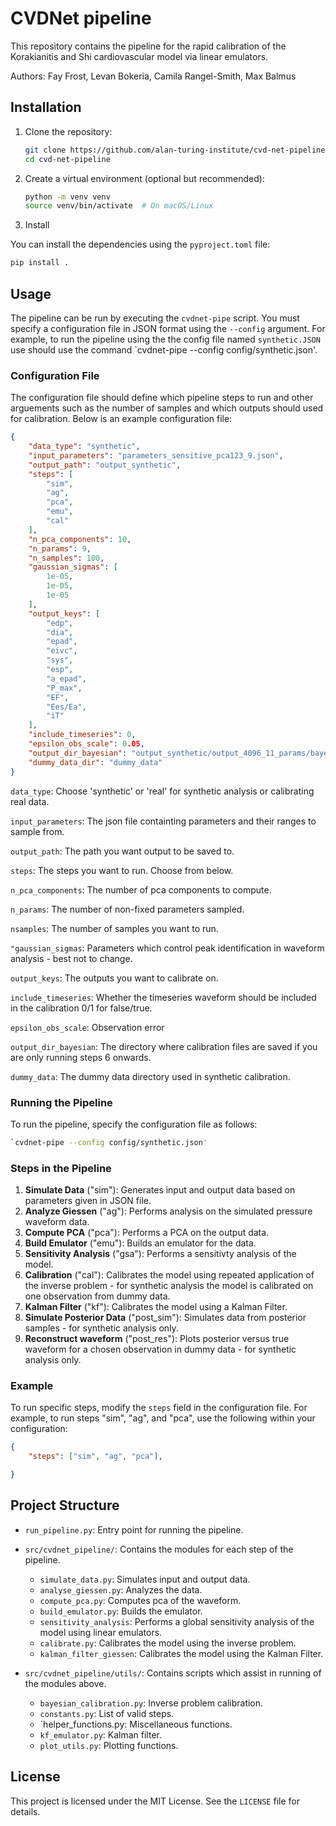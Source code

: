# CVDNet pipeline

This repository contains the pipeline for the rapid calibration of the Korakianitis and Shi cardiovascular model via linear emulators. 

Authors: Fay Frost, Levan Bokeria, Camila Rangel-Smith, Max Balmus

## Installation

1. Clone the repository:
   ```bash
   git clone https://github.com/alan-turing-institute/cvd-net-pipeline
   cd cvd-net-pipeline
   ```

2. Create a virtual environment (optional but recommended):
   ```bash
   python -m venv venv
   source venv/bin/activate  # On macOS/Linux
   ```

3. Install

You can install the dependencies using the `pyproject.toml` file:
   ```bash
   pip install .
   ```

## Usage

The pipeline can be run by executing the `cvdnet-pipe` script. You must specify a configuration file in JSON format using the `--config` argument. For example, to run the pipeline using the the config file named `synthetic.JSON` use should use the command
`cvdnet-pipe --config config/synthetic.json'.

### Configuration File

The configuration file should define which pipeline steps to run and other arguements such as the number of samples and which outputs should used for calibration. Below is an example configuration file:

```json
{
    "data_type": "synthetic",
    "input_parameters": "parameters_sensitive_pca123_9.json",
    "output_path": "output_synthetic",
    "steps": [
        "sim",
        "ag",
        "pca",
        "emu",
        "cal"
    ],
    "n_pca_components": 10,
    "n_params": 9,
    "n_samples": 100,
    "gaussian_sigmas": [
        1e-05,
        1e-05,
        1e-05
    ],
    "output_keys": [
        "edp",
        "dia",
        "epad",
        "eivc",
        "sys",
        "esp",
        "a_epad",
        "P_max",
        "EF",
        "Ees/Ea",
        "iT"
    ],
    "include_timeseries": 0,
    "epsilon_obs_scale": 0.05,
    "output_dir_bayesian": "output_synthetic/output_4096_11_params/bayesian_calibration_results/11_output_keys/calibration_20250818_141427",
    "dummy_data_dir": "dummy_data"
}

```
```data_type```: Choose 'synthetic' or 'real' for synthetic analysis or calibrating real data.

```input_parameters```: The json file containting parameters and their ranges to sample from. 

```output_path```: The path you want output to be saved to.

```steps```: The steps you want to run. Choose from below.

```n_pca_components```: The number of pca components to compute.

```n_params```: The number of non-fixed parameters sampled.

```nsamples```: The number of samples you want to run.

```"gaussian_sigmas```: Parameters which control peak identification in waveform analysis - best not to change.

```output_keys```: The outputs you want to calibrate on.

```include_timeseries```: Whether the timeseries waveform should be included in the calibration 0/1 for false/true.

```epsilon_obs_scale```: Observation error

```output_dir_bayesian```: The directory where calibration files are saved if you are only running steps 6 onwards.  

```dummy_data```: The dummy data directory used in synthetic calibration. 

### Running the Pipeline

To run the pipeline, specify the configuration file as follows:

```bash
`cvdnet-pipe --config config/synthetic.json'
```

### Steps in the Pipeline
1. **Simulate Data** ("sim"): Generates input and output data based on parameters given in JSON file.
2. **Analyze Giessen** ("ag"): Performs analysis on the simulated pressure waveform data.
3. **Compute PCA** ("pca"): Performs a PCA on the output data.
4. **Build Emulator** ("emu"): Builds an emulator for the data.
5. **Sensitivity Analysis** ("gsa"): Performs a sensitivty analysis of the model. 
6.  **Calibration** ("cal"): Calibrates the model using repeated application of the inverse problem - for synthetic analysis the model is calibrated on one observation from dummy data.
7.  **Kalman Filter** ("kf"): Calibrates the model using a Kalman Filter.
8.  **Simulate Posterior Data** ("post_sim"): Simulates data from posterior samples - for synthetic analysis only.
9. **Reconstruct waveform** ("post_res"): Plots posterior versus true waveform for a chosen observation in dummy data  - for synthetic analysis only.

### Example

To run specific steps, modify the `steps` field in the configuration file. For example, to run steps "sim", "ag", and "pca", use the following within your configuration:

```json
{
    "steps": ["sim", "ag", "pca"],

}
```


## Project Structure

- `run_pipeline.py`: Entry point for running the pipeline.

- `src/cvdnet_pipeline/`: Contains the modules for each step of the pipeline.
  - `simulate_data.py`: Simulates input and output data.
  - `analyse_giessen.py`: Analyzes the data.
  - `compute_pca.py`: Computes pca of the waveform.
  - `build_emulator.py`: Builds the emulator.
  - `sensitivity_analysis`: Performs a global sensitivity analysis of the model using linear emulators.
  - `calibrate.py`: Calibrates the model using the inverse problem.
  - `kalman_filter_giessen`: Calibrates the model using the Kalman Filter.
   
- `src/cvdnet_pipeline/utils/`: Contains scripts which assist in running of the modules above.
   - `bayesian_calibration.py`: Inverse problem calibration.
   - `constants.py`: List of valid steps.
   - `helper_functions.py: Miscellaneous functions.
   - `kf_emulator.py`: Kalman filter.
   - `plot_utils.py`: Plotting functions.


## License

This project is licensed under the MIT License. See the `LICENSE` file for details.
```
